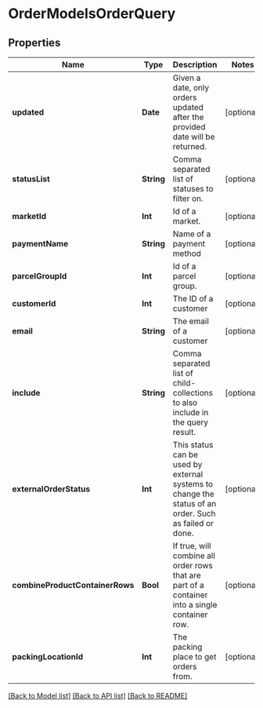 # OrderModelsOrderQuery

## Properties
Name | Type | Description | Notes
------------ | ------------- | ------------- | -------------
**updated** | **Date** | Given a date, only orders updated after the provided date will be returned. | [optional] 
**statusList** | **String** | Comma separated list of statuses to filter on. | [optional] 
**marketId** | **Int** | Id of a market. | [optional] 
**paymentName** | **String** | Name of a payment method | [optional] 
**parcelGroupId** | **Int** | Id of a parcel group. | [optional] 
**customerId** | **Int** | The ID of a customer | [optional] 
**email** | **String** | The email of a customer | [optional] 
**include** | **String** | Comma separated list of child-collections to also include in the query result. | [optional] 
**externalOrderStatus** | **Int** | This status can be used by external systems to change the status of an order. Such as failed or done. | [optional] 
**combineProductContainerRows** | **Bool** | If true, will combine all order rows that are part of a container into a single container row. | [optional] 
**packingLocationId** | **Int** | The packing place to get orders from. | [optional] 

[[Back to Model list]](../README.md#documentation-for-models) [[Back to API list]](../README.md#documentation-for-api-endpoints) [[Back to README]](../README.md)


